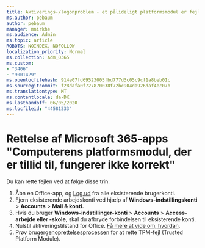 ```yaml
---
title: Aktiverings-/logonproblem - et pålideligt platformsmodul er fejlbehæftet
ms.author: pebaum
author: pebaum
manager: mnirkhe
ms.audience: Admin
ms.topic: article
ROBOTS: NOINDEX, NOFOLLOW
localization_priority: Normal
ms.collection: Adm_O365
ms.custom:
- "3406"
- "9001429"
ms.openlocfilehash: 914e07fd69523005fbd777d3c05c9cf1a8beb01c
ms.sourcegitcommit: f28dafa0f727870038f72bc904da926daf4ec07b
ms.translationtype: MT
ms.contentlocale: da-DK
ms.lasthandoff: 06/05/2020
ms.locfileid: "44581333"
---
```

# <a name="fixing-the-microsoft-365-apps-your-computers-trusted-platform-module-is-not-functioning-properly-message"></a>Rettelse af Microsoft 365-apps "Computerens platformsmodul, der er tillid til, fungerer ikke korrekt"

Du kan rette fejlen ved at følge disse trin:

1. Åbn en Office-app, og [Log ud](https://support.office.com/article/5a20dc11-47e9-4b6f-945d-478cb6d92071) fra alle eksisterende brugerkonti.   
2. Fjern eksisterende arbejdskonti ved hjælp af **Windows-indstillingskonti**  >  **Accounts**  >  **Mail & konti.** 
3. Hvis du bruger **Windows-indstillinger-konti**  >  **Accounts**  >  **Access-arbejde eller -skole**, skal du afbryde forbindelsen til eksisterende konti. 
4. Nulstil aktiveringstilstand for Office. [Få mere at vide om, hvordan](https://docs.microsoft.com/office365/troubleshoot/activation/reset-office-365-proplus-activation-state
).
5. Prøv [brugergenoprettelsesprocessen](https://docs.microsoft.com/office365/troubleshoot/administration/connection-issue-when-sign-in-office-2016#symptom-2) for at rette TPM-fejl (Trusted Platform Module).